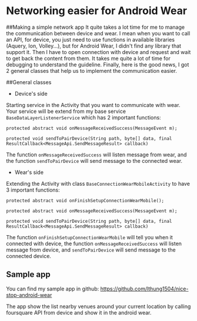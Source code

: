 # Networking easier for Android Wear
##Making a simple network app
It quite takes a lot time for me to manage the communication between device and wear. I mean when you want to call an API, for device, you just need to use functions in available libraries (Aquery, Ion, Volley...), but for Android Wear, I didn't find any library that support it. Then I have to open connection with device  and request and wait to get back the content from them. It takes me quite a lot of time for debugging to understand the guideline. Finally, here is the good news, I got 2 general classes that help us to implement the communication easier.

##General classes

* Device's side

Starting service in the Activity that you want to communicate with wear. Your service will be extend from my base service `BaseDataLayerListenerService` which has 2 important functions:

```
protected abstract void onMessageReceivedSuccess(MessageEvent m);
```

```
protected void sendToPairDevice(String path, byte[] data, final ResultCallback<MessageApi.SendMessageResult> callback)
```
The function `onMessageReceivedSuccess` will listen message from wear, and the function `sendToPairDevice` will send message to the connected wear.

* Wear's side

Extending the Activity with class `BaseConnectionWearMobileActivity` to have 3 important functions:

```
protected abstract void onFinishSetupConnectionWearMobile();
```

```
protected abstract void onMessageReceivedSuccess(MessageEvent m);
```

```
protected void sendToPairDevice(String path, byte[] data, final ResultCallback<MessageApi.SendMessageResult> callback)
```
The function `onFinishSetupConnectionWearMobile` will tell you when it connected with device, the function `onMessageReceivedSuccess` will listen message from device, and `sendToPairDevice` will send message to the connected device.

## Sample app
You can find my sample app in github: <https://github.com/lthung1504/nice-stop-android-wear>

The app show the list nearby venues around your current location by calling foursquare API from device and show it in the android wear.